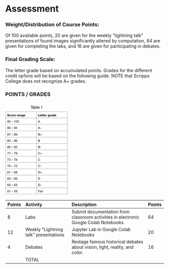 # Assessment

### Weight/Distribution of Course Points:  

Of 100 available points, 20 are given for the weekly "lightning talk" presentations of found images significantly altered by computation, 64 are given for completing the labs, and 16 are given for participating in debates.

### Final Grading Scale:  

The letter grade based on accumulated points. Grades for the different credit op1ons will be based on the following guide. NOTE that Scripps College does not recognize A+ grades.

### POINTS / GRADES

![Points and Letter Grades](.gitbook/assets/image%20%282%29.png)

| Points | Activity | Description | Points |
| :--- | :--- | :--- | :--- |
| 8 | Labs | Submit documentation from classroom activities in electronic Google Colab Notebooks | 64 |
| 12 | Weekly “Lightning talk” presentations | Jupyter Lab in Google Colab Notebooks | 20 |
| 4 | Debates | Restage famous historical debates about vision, light, reality, and color. | 16 |
|  | TOTAL |  |  |

